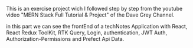 This is an exercise project wich I followed step by step 
from the youtube video "MERN Stack Full Tutorial & Project"
of the Dave Grey Channel.

in this part we can see the frontEnd of a techNotes Application
with React, React Redux ToolKit, RTK Query, Login, authentication, JWT Auth,
Authorization-Permissions and Prefect Api Data.
